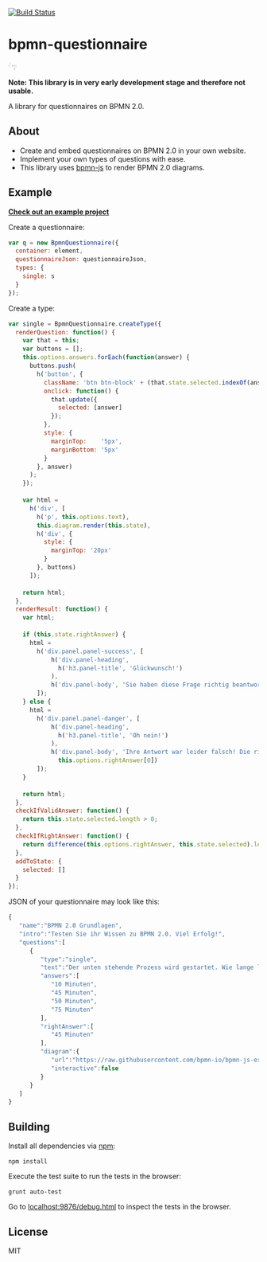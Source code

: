 [![Build Status](https://travis-ci.org/PHILIPPFROMME/bpmn-questionnaire.svg?branch=master)](https://travis-ci.org/PHILIPPFROMME/bpmn-questionnaire)

# bpmn-questionnaire

<img style="height: 15px" src="/resources/img/logo.png">

__Note: This library is in very early development stage and therefore not usable.__

A library for questionnaires on BPMN 2.0.

## About

* Create and embed questionnaires on BPMN 2.0 in your own website. 
* Implement your own types of questions with ease.
* This library uses [bpmn-js](https://github.com/bpmn-io/bpmn-js) to render BPMN 2.0 diagrams. 


## Example

[__Check out an example project__](https://github.com/PHILIPPFROMME/bpmn-questionnaire-example)

Create a questionnaire:

```javascript
var q = new BpmnQuestionnaire({
  container: element,
  questionnaireJson: questionnaireJson,
  types: {
    single: s
  }
});
```

Create a type:

```javascript
var single = BpmnQuestionnaire.createType({
  renderQuestion: function() {
    var that = this;
    var buttons = [];
    this.options.answers.forEach(function(answer) {
      buttons.push(
        h('button', {
          className: 'btn btn-block' + (that.state.selected.indexOf(answer) !== -1 ? ' btn-success' : ''), 
          onclick: function() {
            that.update({
              selected: [answer]
            });
          },
          style: {
            marginTop:    '5px',
            marginBottom: '5px'
          }
        }, answer)
      );
    });

    var html = 
      h('div', [
        h('p', this.options.text),
        this.diagram.render(this.state),
        h('div', {
          style: {
            marginTop: '20px'
          }
        }, buttons)
      ]);

    return html;
  },
  renderResult: function() {
    var html;

    if (this.state.rightAnswer) {
      html = 
        h('div.panel.panel-success', [
            h('div.panel-heading',
              h('h3.panel-title', 'Glückwunsch!')
            ),
            h('div.panel-body', 'Sie haben diese Frage richtig beantwortet!')
        ]);
    } else {
      html =
        h('div.panel.panel-danger', [
            h('div.panel-heading',
              h('h3.panel-title', 'Oh nein!')
            ),
            h('div.panel-body', 'Ihre Antwort war leider falsch! Die richtige Antwort lautet: ' +
              this.options.rightAnswer[0])
        ]);
    }

    return html;
  },
  checkIfValidAnswer: function() {
    return this.state.selected.length > 0;
  },
  checkIfRightAnswer: function() {
    return difference(this.options.rightAnswer, this.state.selected).length < 1;
  },
  addToState: {
    selected: []
  }
});
```

JSON of your questionnaire may look like this:

```javascript
{  
   "name":"BPMN 2.0 Grundlagen",
   "intro":"Testen Sie ihr Wissen zu BPMN 2.0. Viel Erfolg!",
   "questions":[  
      {  
         "type":"single",
         "text":"Der unten stehende Prozess wird gestartet. Wie lange lebt die Prozessinstanz?",
         "answers":[  
            "10 Minuten",
            "45 Minuten",
            "50 Minuten",
            "75 Minuten"
         ],
         "rightAnswer":[  
            "45 Minuten"
         ],
         "diagram":{  
            "url":"https://raw.githubusercontent.com/bpmn-io/bpmn-js-examples/master/simple-bower/resources/pizza-collaboration.bpmn",
            "interactive":false
         }
      }
   ]
}
```

## Building

Install all dependencies via [npm](https://npmjs.org):

```
npm install
```

Execute the test suite to run the tests in the browser:

```
grunt auto-test
```

Go to [localhost:9876/debug.html](http://localhost:9876/debug.html) to inspect the tests in the browser.

## License

MIT
